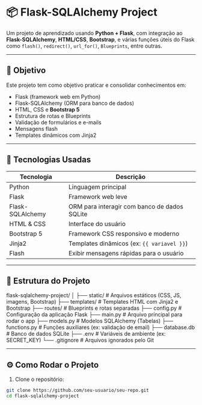 # 📦 Flask-SQLAlchemy Project

Um projeto de aprendizado usando **Python + Flask**, com integração ao **Flask-SQLAlchemy**, **HTML/CSS**, **Bootstrap**, e várias funções úteis do Flask como `flash()`, `redirect()`, `url_for()`, `Blueprints`, entre outras.

---

## 🚀 Objetivo

Este projeto tem como objetivo praticar e consolidar conhecimentos em:
- Flask (framework web em Python)
- Flask-SQLAlchemy (ORM para banco de dados)
- HTML, CSS e **Bootstrap 5**
- Estrutura de rotas e Blueprints
- Validação de formulários e e-mails
- Mensagens flash
- Templates dinâmicos com Jinja2

---

## 🧠 Tecnologias Usadas

| Tecnologia        | Descrição                                       |
|-------------------|-------------------------------------------------|
| Python            | Linguagem principal                             |
| Flask             | Framework web leve                              |
| Flask-SQLAlchemy  | ORM para interagir com banco de dados SQLite    |
| HTML & CSS        | Interface do usuário                            |
| Bootstrap 5       | Framework CSS responsivo e moderno              |
| Jinja2            | Templates dinâmicos (ex: `{{ variavel }}`)      |
| Flash             | Exibir mensagens rápidas para o usuário         |

---

## 📁 Estrutura do Projeto

flask-sqlalchemy-project/
│
├── static/ # Arquivos estáticos (CSS, JS, imagens, Bootstrap)
├── templates/ # Templates HTML com Jinja2 e Bootstrap
├── routes/ # Blueprints e rotas separadas
├── config.py # Configuração da aplicação Flask
├── main.py # Arquivo principal para rodar o app
├── models.py # Modelos SQLAlchemy (Tabelas)
├── functions.py # Funções auxiliares (ex: validação de email)
├── database.db # Banco de dados SQLite
├── .env # Variáveis de ambiente (ex: SECRET_KEY)
└── .gitignore # Arquivos ignorados pelo Git


---

## ⚙️ Como Rodar o Projeto

1. Clone o repositório:
```bash
git clone https://github.com/seu-usuario/seu-repo.git
cd flask-sqlalchemy-project
